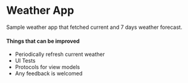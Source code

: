 # Weather App

Sample weather app that fetched current and 7 days weather forecast.


#### Things that can be improved
- Periodically refresh current weather
- UI Tests
- Protocols for view models
- Any feedback is welcomed
